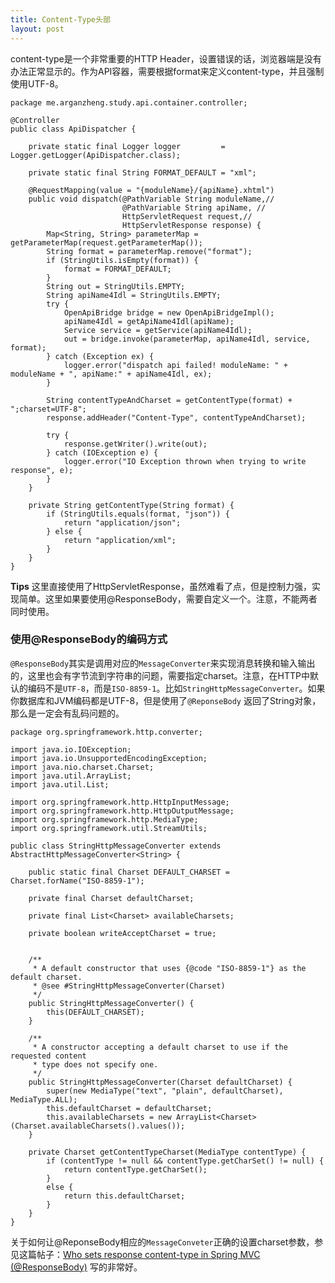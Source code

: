 ```yaml
---
title: Content-Type头部
layout: post
---
```



content-type是一个非常重要的HTTP Header，设置错误的话，浏览器端是没有办法正常显示的。作为API容器，需要根据format来定义content-type，并且强制使用UTF-8。

    package me.arganzheng.study.api.container.controller;

    @Controller
    public class ApiDispatcher {
    
        private static final Logger logger         = Logger.getLogger(ApiDispatcher.class);
    
        private static final String FORMAT_DEFAULT = "xml";
    
        @RequestMapping(value = "{moduleName}/{apiName}.xhtml")
        public void dispatch(@PathVariable String moduleName,//
                             @PathVariable String apiName, //
                             HttpServletRequest request,//
                             HttpServletResponse response) {
            Map<String, String> parameterMap = getParameterMap(request.getParameterMap());
            String format = parameterMap.remove("format");
            if (StringUtils.isEmpty(format)) {
                format = FORMAT_DEFAULT;
            }
            String out = StringUtils.EMPTY;
            String apiName4Idl = StringUtils.EMPTY;
            try {
                OpenApiBridge bridge = new OpenApiBridgeImpl();
                apiName4Idl = getApiName4Idl(apiName);
                Service service = getService(apiName4Idl);
                out = bridge.invoke(parameterMap, apiName4Idl, service, format);
            } catch (Exception ex) {
                logger.error("dispatch api failed! moduleName: " + moduleName + ", apiName:" + apiName4Idl, ex);
            }
            
            String contentTypeAndCharset = getContentType(format) + ";charset=UTF-8";
            response.addHeader("Content-Type", contentTypeAndCharset);
            
            try {
                response.getWriter().write(out);
            } catch (IOException e) {
                logger.error("IO Exception thrown when trying to write response", e);
            }
        }
    
        private String getContentType(String format) {
            if (StringUtils.equals(format, "json")) {
                return "application/json";
            } else {
                return "application/xml";
            }
        }
    }
    
**Tips** 这里直接使用了HttpServletResponse，虽然难看了点，但是控制力强，实现简单。这里如果要使用@ResponseBody，需要自定义一个。注意，不能两者同时使用。


### 使用@ResponseBody的编码方式

`@ResponseBody`其实是调用对应的`MessageConverter`来实现消息转换和输入输出的，这里也会有字节流到字符串的问题，需要指定charset。注意，在HTTP中默认的编码不是`UTF-8`，而是`ISO-8859-1`。比如`StringHttpMessageConverter`。如果你数据库和JVM编码都是UTF-8，但是使用了`@ReponseBody` 返回了String对象，那么是一定会有乱码问题的。

    package org.springframework.http.converter;
    
    import java.io.IOException;
    import java.io.UnsupportedEncodingException;
    import java.nio.charset.Charset;
    import java.util.ArrayList;
    import java.util.List;
    
    import org.springframework.http.HttpInputMessage;
    import org.springframework.http.HttpOutputMessage;
    import org.springframework.http.MediaType;
    import org.springframework.util.StreamUtils;
    
    public class StringHttpMessageConverter extends AbstractHttpMessageConverter<String> {
    
        public static final Charset DEFAULT_CHARSET = Charset.forName("ISO-8859-1");
    
        private final Charset defaultCharset;
    
    	private final List<Charset> availableCharsets;
    
    	private boolean writeAcceptCharset = true;
    
    
    	/**
    	 * A default constructor that uses {@code "ISO-8859-1"} as the default charset.
    	 * @see #StringHttpMessageConverter(Charset)
    	 */
    	public StringHttpMessageConverter() {
    		this(DEFAULT_CHARSET);
    	}
    
    	/**
    	 * A constructor accepting a default charset to use if the requested content
    	 * type does not specify one.
    	 */
    	public StringHttpMessageConverter(Charset defaultCharset) {
    		super(new MediaType("text", "plain", defaultCharset), MediaType.ALL);
    		this.defaultCharset = defaultCharset;
    		this.availableCharsets = new ArrayList<Charset>(Charset.availableCharsets().values());
    	}
    
    	private Charset getContentTypeCharset(MediaType contentType) {
    		if (contentType != null && contentType.getCharSet() != null) {
    			return contentType.getCharSet();
    		}
    		else {
    			return this.defaultCharset;
    		}
    	}
    }


关于如何让@ReponseBody相应的`MessageConveter`正确的设置charset参数，参见这篇帖子：[Who sets response content-type in Spring MVC (@ResponseBody)](http://stackoverflow.com/questions/3616359/who-sets-response-content-type-in-spring-mvc-responsebody/3617594#3617594) 写的非常好。
